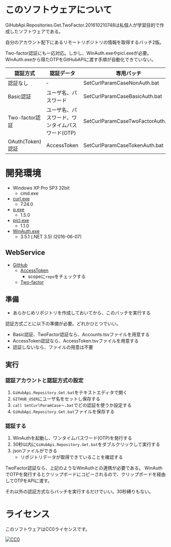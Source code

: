 ﻿# このソフトウェアについて #

GiHubApi.Repositories.Get.TwoFactor.201610210748は私個人が学習目的で作成したソフトウェアである。

自分のアカウント配下にあるリモートリポジトリの情報を取得するバッチ2版。

Two-factor認証にも一応対応。しかし、WinAuth.exeやpicl.exeが必要。
WinAuth.exeから得たOTPをGitHubAPIに渡す手順が自動化できていない。

認証方式|認証データ|専用バッチ
--------|----------|----------
認証なし|‐|SetCurlParamCaseNonAuth.bat
Basic認証|ユーザ名、パスワード|SetCurlParamCaseBasicAuth.bat
Two-factor認証|ユーザ名、パスワード、ワンタイムパスワード(OTP)|SetCurlParamCaseTwoFactorAuth.bat
OAuth(Token)認証|AccessToken|SetCurlParamCaseTokenAuth.bat

# 開発環境 #

* Windows XP Pro SP3 32bit
    * cmd.exe
* [curl.exe](https://curl.haxx.se/download.html#Win32)
    * 7.24.0
* [q.exe](http://harelba.github.io/q/ja/index.html)
    * 1.5.0
* [picl.exe](http://www.vector.co.jp/soft/winnt/util/se486615.html)
    * 1.1.0
* [WinAuth.exe](https://winauth.com/download/)
    * 3.5.1 (.NET 3.5) (2016-06-07)

## WebService ##

* [GitHub](https://github.com/)
    * [AccessToken](https://github.com/settings/tokens)
        * scopeに`repo`をチェックする
    * [Two-factor](https://github.com/settings/security)

## 準備

* あらかじめリポジトリを作成しておいてから、このバッチを実行する

認証方式ごとに以下の準備が必要。どれかひとつでいい。

* Basic認証、TwoFactor認証なら、Accounts.tsvファイルを用意する
* AccessToken認証なら、AccessToken.tsvファイルを用意する
* 認証しないなら、ファイルの用意は不要

## 実行

### 認証アカウントと認証方式の設定

1. `GiHubApi.Repository.Get.bat`をテキストエディタで開く
1. `GITHUB_USER`にユーザ名をセットし保存する
1. `call SetCurlParamCase～.bat`でどの認証を使うか設定する
1. `GiHubApi.Repository.Get.bat`ファイルを保存する

### 認証する

1. WinAuthを起動し、ワンタイムパスワード(OTP)を発行する
1. 30秒以内に`GiHubApi.Repository.Get.bat`をダブルクリックして実行する
1. jsonファイルができる
    * リポジトリデータが取得できていることを確認する

TwoFactor認証なら、上記のようなWinAuthとの連携が必要である。
WinAuthでOTPを発行するとクリップボードにコピーされるので、クリップボードを経由してOTPをAPIに渡す。

それ以外の認証方式ならバッチを実行するだけでいい。30秒縛りもない。

# ライセンス #

このソフトウェアはCC0ライセンスです。

[![CC0](http://i.creativecommons.org/p/zero/1.0/88x31.png "CC0")](http://creativecommons.org/publicdomain/zero/1.0/deed.ja)
